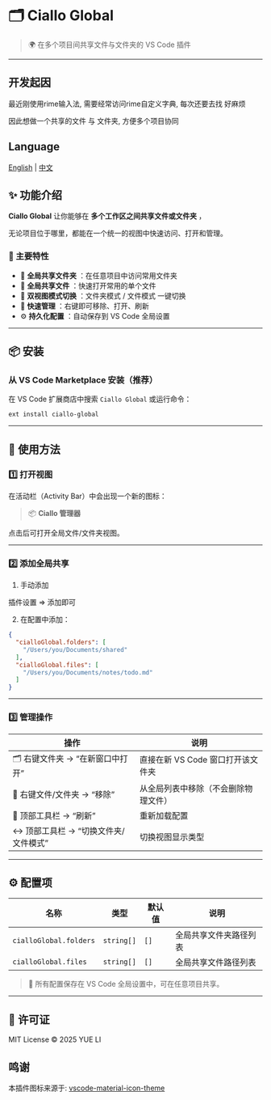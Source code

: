 # 🗂️ Ciallo Global

> 🌍 在多个项目间共享文件与文件夹的 VS Code 插件

---

## 开发起因

最近刚使用rime输入法, 需要经常访问rime自定义字典, 每次还要去找 好麻烦

因此想做一个共享的文件 与 文件夹, 方便多个项目协同

## Language

[English](./README.md) | [中文](./README.zh-cn.md)

## ✨ 功能介绍

**Ciallo Global** 让你能够在  **多个工作区之间共享文件或文件夹** ，

无论项目位于哪里，都能在一个统一的视图中快速访问、打开和管理。

### 🧩 主要特性

* 📁  **全局共享文件夹** ：在任意项目中访问常用文件夹
* 📄  **全局共享文件** ：快速打开常用的单个文件
* 🔄  **双视图模式切换** ：文件夹模式 / 文件模式 一键切换
* 🧹  **快速管理** ：右键即可移除、打开、刷新
* ⚙️  **持久化配置** ：自动保存到 VS Code 全局设置

---

## 📦 安装

### 从 VS Code Marketplace 安装（推荐）

在 VS Code 扩展商店中搜索 `Ciallo Global` 或运行命令：

```txt
ext install ciallo-global
```

---

## 🚀 使用方法

### 1️⃣ 打开视图

在活动栏（Activity Bar）中会出现一个新的图标：

> 📦 **Ciallo 管理器**

点击后可打开全局文件/文件夹视图。

---

### 2️⃣ 添加全局共享

1) 手动添加

插件设置 => 添加即可

2) 在配置中添加：

```json
{
  "cialloGlobal.folders": [
    "/Users/you/Documents/shared"
  ],
  "cialloGlobal.files": [
    "/Users/you/Documents/notes/todo.md"
  ]
}

```

---

### 3️⃣ 管理操作

| 操作                                       | 说明                                 |
| ------------------------------------------ | ------------------------------------ |
| 🗂️ 右键文件夹 → “在新窗口中打开”      | 直接在新 VS Code 窗口打开该文件夹    |
| 🧹 右键文件/文件夹 → “移除”             | 从全局列表中移除（不会删除物理文件） |
| 🔄 顶部工具栏 → “刷新”                  | 重新加载配置                         |
| ↔️ 顶部工具栏 → “切换文件夹/文件模式” | 切换视图显示类型                     |

---

## ⚙️ 配置项

| 名称                     | 类型         | 默认值 | 说明                   |
| ------------------------ | ------------ | ------ | ---------------------- |
| `cialloGlobal.folders` | `string[]` | `[]` | 全局共享文件夹路径列表 |
| `cialloGlobal.files`   | `string[]` | `[]` | 全局共享文件路径列表   |

> 📝 所有配置保存在 VS Code 全局设置中，可在任意项目共享。

---

## 📄 许可证

MIT License © 2025 YUE LI

## 鸣谢

本插件图标来源于: [vscode-material-icon-theme](https://github.com/material-extensions/vscode-material-icon-theme)
